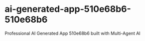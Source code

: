 # ai-generated-app-510e68b6-510e68b6
Professional AI Generated App 510e68b6 built with Multi-Agent AI
